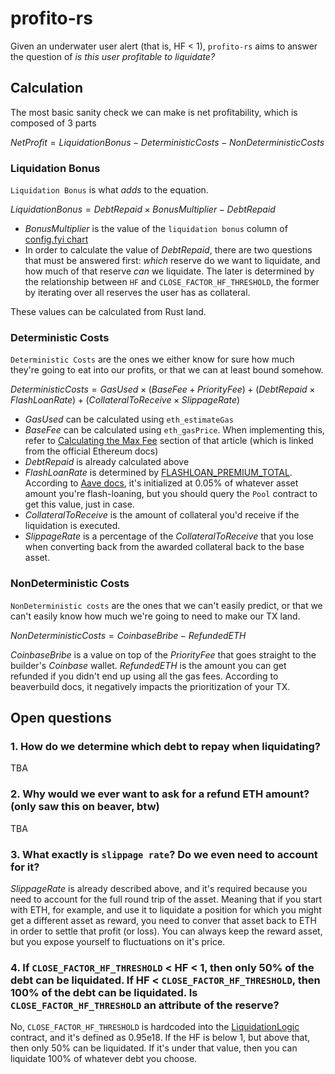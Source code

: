 # profito-rs

Given an underwater user alert (that is, HF < 1), `profito-rs` aims to answer the question of _is this user profitable to liquidate?_

## Calculation

The most basic sanity check we can make is net profitability, which is composed of 3 parts

$NetProfit = LiquidationBonus - DeterministicCosts - NonDeterministicCosts$

### Liquidation Bonus

`Liquidation Bonus` is what _adds_ to the equation.

$LiquidationBonus = DebtRepaid × BonusMultiplier − DebtRepaid$

- $BonusMultiplier$ is the value of the `liquidation bonus` column of [config.fyi chart](https://www.config.fyi/)
- In order to calculate the value of $DebtRepaid$, there are two questions that must be answered first: _which_ reserve do we want to liquidate, and how much of that reserve _can_ we liquidate. The later is determined by the relationship between `HF` and `CLOSE_FACTOR_HF_THRESHOLD`, the former by iterating over all reserves the user has as collateral.

These values can be calculated from Rust land.

### Deterministic Costs

`Deterministic Costs` are the ones we either know for sure how much they're going to eat into our profits, or that we can at least bound somehow.

$DeterministicCosts = GasUsed × (BaseFee + PriorityFee) + (DebtRepaid × FlashLoanRate) + (CollateralToReceive × SlippageRate)$

- $GasUsed$ can be calculated using `eth_estimateGas`
- $BaseFee$ can be calculated using `eth_gasPrice`. When implementing this, refer to [Calculating the Max Fee](https://www.blocknative.com/blog/eip-1559-fees#3) section of that article (which is linked from the official Ethereum docs)
- $DebtRepaid$ is already calculated above
- $FlashLoanRate$ is determined by [FLASHLOAN_PREMIUM_TOTAL](https://github.com/aave/aave-v3-core/blob/782f51917056a53a2c228701058a6c3fb233684a/contracts/interfaces/IPool.sol#L690). According to [Aave docs](https://aave.com/docs/developers/flash-loans#overview-flash-loan-fee), it's initialized at 0.05% of whatever asset amount you're flash-loaning, but you should query the `Pool` contract to get this value, just in case.
- $CollateralToReceive$ is the amount of collateral you'd receive if the liquidation is executed.
- $SlippageRate$ is a percentage of the $CollateralToReceive$ that you lose when converting back from the awarded collateral back to the base asset.

### NonDeterministic Costs

`NonDeterministic costs` are the ones that we can't easily predict, or that we can't easily know how much we're going to need to make our TX land.

$NonDeterministicCosts = CoinbaseBribe − RefundedETH$

$CoinbaseBribe$ is a value on top of the $PriorityFee$ that goes straight to the builder's _Coinbase_ wallet.
$RefundedETH$ is the amount you can get refunded if you didn't end up using all the gas fees. According to beaverbuild docs, it negatively impacts the prioritization of your TX.

## Open questions

### 1. How do we determine which debt to repay when liquidating?
TBA

### 2. Why would we ever want to ask for a refund ETH amount? (only saw this on beaver, btw)
TBA

### 3. What exactly is `slippage rate`? Do we even need to account for it?
$SlippageRate$ is already described above, and it's required because you need to account for the full round trip of the asset. Meaning that if you start with ETH, for example, and use it to liquidate a position for which you might get a different asset as reward, you need to conver that asset back to ETH in order to settle that profit (or loss). You can always keep the reward asset, but you expose yourself to fluctuations on it's price.

### 4. If `CLOSE_FACTOR_HF_THRESHOLD` < HF < 1, then only 50% of the debt can be liquidated. If HF < `CLOSE_FACTOR_HF_THRESHOLD`, then 100% of the debt can be liquidated. Is `CLOSE_FACTOR_HF_THRESHOLD` an attribute of the reserve?

No, `CLOSE_FACTOR_HF_THRESHOLD` is hardcoded into the [LiquidationLogic](https://github.com/aave/aave-v3-core/blob/782f51917056a53a2c228701058a6c3fb233684a/contracts/protocol/libraries/logic/LiquidationLogic.sol#L68C27-L68C63) contract, and it's defined as 0.95e18. If the HF is below 1, but above that, then only 50% can be liquidated. If it's under that value, then you can liquidate 100% of whatever debt you choose.
